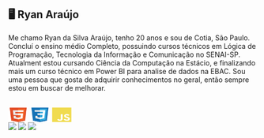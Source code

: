 ## 🖥️ Ryan Araújo


Me chamo Ryan da Silva Araújo, tenho 20 anos e sou de Cotia, São Paulo. Concluí o ensino médio Completo, possuindo cursos técnicos em Lógica de Programação, Tecnologia da Informação e Comunicação no SENAI-SP. Atualment estou cursando Ciência da Computação na Estácio, e finalizando mais um curso técnico em Power BI para analise de dados na EBAC. Sou uma pessoa que gosta de adquirir conhecimentos no geral, então sempre estou em buscar de melhorar.
<div style="display: inline_block"><br>
 <img align="center" alt="Rafa-HTML" height="30" width="40" src="https://raw.githubusercontent.com/devicons/devicon/master/icons/html5/html5-original.svg">
 <img align="center" alt="Rafa-CSS" height="30" width="40" src="https://raw.githubusercontent.com/devicons/devicon/master/icons/css3/css3-original.svg">
 <img align="center" alt="Rafa-Js" height="30" width="40" src="https://raw.githubusercontent.com/devicons/devicon/master/icons/javascript/javascript-plain.svg">
</div>

<div>  
 <a href="https://www.linkedin.com/in/ryan-silva-a585001a8/" target="_blank"><img src="https://img.shields.io/badge/-LinkedIn-%230077B5?style=for-the-badge&logo=linkedin&logoColor=white" target="_blank"></a>
 <a href="https://www.instagram.com/syntax_party/?__pwa=1" target="_blank"><img src="https://img.shields.io/badge/-Instagram-%23E4405F?style=for-the-badge&logo=instagram&logoColor=white" target="_blank"></a>
	<a href="https://www.twitch.tv/fakke_emo" target="_blank"><img src="https://img.shields.io/badge/Twitch-9146FF?style=for-the-badge&logo=twitch&logoColor=white" target="_blank"></a>

</div> 
